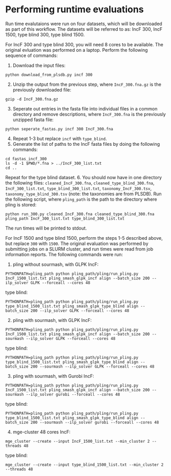 # Performing runtime evaluations

Run time evalutaions were run on four datasets, which will be downloaded as part of this workflow. The datasets will be referred to as: IncF 300, IncF 1500, type blind 300, type blind 1500.


For IncF 300 and type blind 300, you will need 8 cores to be available. The original evluation was performed on a laptop. Perform the following sequence of commands:

1. Download the input files:
```
python download_from_plsdb.py incf 300
```
2. Unzip the output from the previous step, where `IncF_300.fna.gz` is the previously downloaded file:
```
gzip -d IncF_300.fna.gz
```
3. Seperate out entries in the fasta file into individual files in a common directory and remove descriptions, where `IncF_300.fna` is the previously unzipped fasta file:
```
python seperate_fastas.py incf 300 IncF_300.fna
```
4. Repeat 1-3 but replace `incf` with `type_blind`.
5. Generate the list of paths to the IncF fasta files by doing the following commands:
```
cd fastas_incf_300
ls -d -1 $PWD/*.fna > ../IncF_300_list.txt
cd ..
```
Repeat for the type blind dataset.
6. You should now have in one directory the following files: `cleaned_IncF_300.fna`, `cleaned_type_blind_300.fna`, `IncF_300_list.txt`, `type_blind_300_list.txt`, `taxonomy_IncF_300.tsv`, `taxonomy_type_blind_300.tsv` (note: the taxonomies are from PLSDB). Run the following script, where `pling_path` is the path to the directory where pling is stored:
```
python run_300.py cleaned_IncF_300.fna cleaned_type_blind_300.fna pling_path IncF_300_list.txt type_blind_300_list.txt
```
The run times will be printed to stdout.



For IncF 1500 and type blind 1500, perform the steps 1-5 described above, but replace `300` with `1500`. The original evaluation was performed by submitting jobs on a SLURM cluster, and run times were read from job information reports. The following commands were run:

1. pling without sourmash, with GLPK
IncF:
```
PYTHONPATH=pling_path python pling_path/pling/run_pling.py IncF_1500_list.txt pling_smash_glpk_incf align --batch_size 200 --ilp_solver GLPK --forceall --cores 48
```
type blind:
```
PYTHONPATH=pling_path python pling_path/pling/run_pling.py type_blind_1500_list.txt pling_smash_glpk_type_blind align --batch_size 200 --ilp_solver GLPK --forceall --cores 48
```

2. pling with sourmash, with GLPK
IncF:
```
PYTHONPATH=pling_path python pling_path/pling/run_pling.py IncF_1500_list.txt pling_smash_glpk_incf align --batch_size 200 --sourmash --ilp_solver GLPK --forceall --cores 48
```
type blind:
```
PYTHONPATH=pling_path python pling_path/pling/run_pling.py type_blind_1500_list.txt pling_smash_glpk_type_blind align --batch_size 200 --sourmash --ilp_solver GLPK --forceall --cores 48
```

3. pling with sourmash, with Gurobi
IncF:
```
PYTHONPATH=pling_path python pling_path/pling/run_pling.py IncF_1500_list.txt pling_smash_glpk_incf align --batch_size 200 --sourmash --ilp_solver gurobi --forceall --cores 48
```
type blind:
```
PYTHONPATH=pling_path python pling_path/pling/run_pling.py type_blind_1500_list.txt pling_smash_glpk_type_blind align --batch_size 200 --sourmash --ilp_solver gurobi --forceall --cores 48
```

4. mge-cluster 48 cores
IncF:
```
mge_cluster --create --input IncF_1500_list.txt --min_cluster 2 --threads 48
```
type blind:
```
mge_cluster --create --input type_blind_1500_list.txt --min_cluster 2 --threads 48
```
